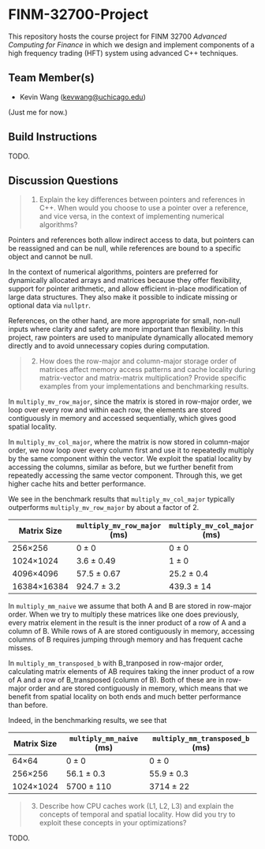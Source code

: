 # FINM-32700-Project

This repository hosts the course project for FINM 32700 *Advanced Computing for Finance* in which we design and implement components of a high frequency trading (HFT) system using advanced C++ techniques.

## Team Member(s)

- Kevin Wang (<kevwang@uchicago.edu>)

(Just me for now.)

## Build Instructions

TODO.

## Discussion Questions

> 1. Explain the key differences between pointers and references in C++. When would you choose to use a pointer over a reference, and vice versa, in the context of implementing numerical algorithms?

Pointers and references both allow indirect access to data, but pointers can be reassigned and can be null, while references are bound to a specific object and cannot be null.

In the context of numerical algorithms, pointers are preferred for dynamically allocated arrays and matrices because they offer flexibility, support for pointer arithmetic, and allow efficient in-place modification of large data structures. They also make it possible to indicate missing or optional data via `nullptr`.

References, on the other hand, are more appropriate for small, non-null inputs where clarity and safety are more important than flexibility. In this project, raw pointers are used to manipulate dynamically allocated memory directly and to avoid unnecessary copies during computation.

> 2. How does the row-major and column-major storage order of matrices affect memory access patterns and cache locality during matrix-vector and matrix-matrix multiplication? Provide specific examples from your implementations and benchmarking results.

In `multiply_mv_row_major`, since the matrix is stored in row-major order, we loop over every row and within each row, the elements are stored contiguously in memory and accessed sequentially, which gives good spatial locality.

In `multiply_mv_col_major`, where the matrix is now stored in column-major order, we now loop over every column first and use it to repeatedly multiply by the same component within the vector. We exploit the spatial locality by accessing the columns, similar as before, but we further benefit from repeatedly accessing the same vector component. Through this, we get higher cache hits and better performance.

We see in the benchmark results that `multiply_mv_col_major` typically outperforms `multiply_mv_row_major` by about a factor of 2.

| Matrix Size | `multiply_mv_row_major` (ms) | `multiply_mv_col_major` (ms) |
| ----------- | ---------------------------- | ---------------------------- |
| 256×256     | 0 ± 0                        | 0 ± 0                        |
| 1024×1024   | 3.6 ± 0.49                   | 1 ± 0                        |
| 4096×4096   | 57.5 ± 0.67                  | 25.2 ± 0.4                   |
| 16384×16384 | 924.7 ± 3.2                  | 439.3 ± 14                   |

In `multiply_mm_naive` we assume that both A and B are stored in row-major order. When we try to multiply these matrices like one does previously, every matrix element in the result is the inner product of a row of A and a column of B. While rows of A are stored contiguously in memory, accessing columns of B requires jumping through memory and has frequent cache misses.

In `multiply_mm_transposed_b` with B_tranposed in row-major order, calculating matrix elements of AB requires taking the inner product of a row of A and a row of B_transposed (column of B). Both of these are in row-major order and are stored contiguously in memory, which means that we benefit from spatial locality on both ends and much better performance than before.

Indeed, in the benchmarking results, we see that

| Matrix Size | `multiply_mm_naive` (ms) | `multiply_mm_transposed_b` (ms) |
| ----------- | ------------------------ | ------------------------------- |
| 64×64       | 0 ± 0                    | 0 ± 0                           |
| 256×256     | 56.1 ± 0.3               | 55.9 ± 0.3                      |
| 1024×1024   | 5700 ± 110               | 3714 ± 22                       |

> 3. Describe how CPU caches work (L1, L2, L3) and explain the concepts of temporal and spatial locality. How did you try to exploit these concepts in your optimizations?

TODO.

